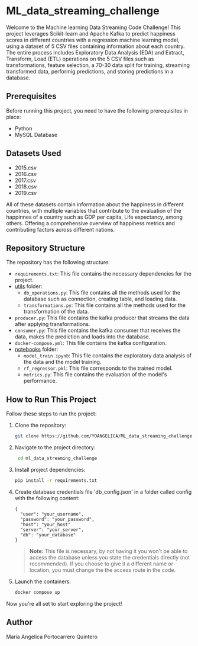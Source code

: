 # ML_data_streaming_challenge

Welcome to the Machine learning Data Streaming Code Challenge! This project leverages Scikit-learn and Apache Kafka to predict happiness scores in different countries with a regression machine learning model, using a dataset of 5 CSV files containing information about each country. The entire process includes Exploratory Data Analysis (EDA) and Extract, Transform, Load (ETL) operations on the 5 CSV files such as transformations, feature selection, a 70-30 data split for training, streaming transformed data, performig predictions, and storing predictions in a database. 

## Prerequisites

Before running this project, you need to have the following prerequisites in place:

- Python
- MySQL Database

## Datasets Used

- 2015.csv
- 2016.csv
- 2017.csv
- 2018.csv
- 2019.csv

All of these datasets contain information about the happiness in different countries, with multiple variables that contribute to the evaluation of the happinnes of a country such as GDP per capita, Life expectancy, among others. Offering a comprehensive overview of happiness metrics and contributing factors across different nations.

## Repository Structure

The repository has the following structure:
- `requirements.txt`: This file contains the necessary dependencies for the project.
- [utils](./utils) folder:
   - `db_operations.py`: This file contains all the methods used for the database such as connection, creating table, and loading data.
   - `transformations.py`: This file contains all the methods used for the transformation of the data.
- `producer.py`: This file contains the kafka producer that streams the data after applying transformations.
- `consumer.py`: This file contains the kafka consumer that receives the data, makes the prediction and loads into the database.
- `docker-compose.yml`: This file contains the kafka configuration.
- [notebooks](./notebooks) folder:
   - `model_train.ipynb`: This file contains the exploratory data analysis of the data and the model training.
   - `rf_regressor.pkl`: This file corresponds to the trained model.
   - `metrics.py`: This file contains the evaluation of the model's performance.


## How to Run This Project

Follow these steps to run the project:

1. Clone the repository: 
    ```bash
    git clone https://github.com/YOANGELICA/ML_data_streaming_challenge
    ```

2. Navigate to the project directory: 
   ```bash
    cd ml_data_streaming_challenge
   ```

3. Install project dependencies:
   ```bash
   pip install -r requirements.txt
   ```

4. Create database credentials file 'db_config.json' in a folder called config with the following content:
      ```
      {
        "user": "your_username",
        "password": "your_password",
        "host": "your_host"
        "server": "your_server",
        "db": "your_database"
      }
      ```

    > **Note:** This file is necessary, by not having it you won't be able to access the database unless you state the credentials directly (not recommended). If you choose to give it a different name or location, you must change the the access route in the code.
    >

5. Launch the containers:

   ```bash
   docker compose up
   ```

Now you're all set to start exploring the project!

## Author
Maria Angelica Portocarrero Quintero
